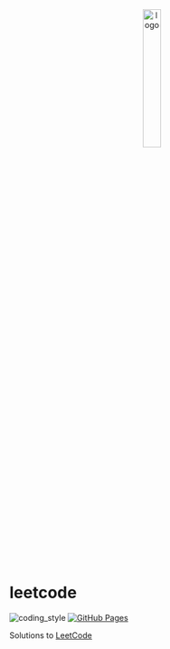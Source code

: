 <div align="center">
    <img src="https://assets.leetcode.com/static_assets/public/webpack_bundles/images/logo-dark.e99485d9b.svg" alt="logo" width="25%">
</div>

# leetcode

![coding_style](https://img.shields.io/badge/code%20style-black-000000.svg)
[![GitHub Pages](https://github.com/coding-armadillo/leetcode/actions/workflows/gh-deploy.yml/badge.svg)](https://github.com/coding-armadillo/leetcode/actions/workflows/gh-deploy.yml)

Solutions to [LeetCode](https://leetcode.com/)

